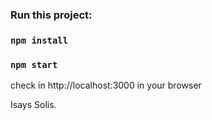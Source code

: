 ### Run this project:

### `npm install`
### `npm start`

check in http://localhost:3000 in your browser


Isays Solis.


